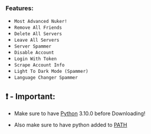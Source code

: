 ### Features:

- `Most Advanced Nuker!`
- `Remove All Friends`
- `Delete All Servers`
- `Leave All Servers`
- `Server Spammer`
- `Disable Account`
- `Login With Token`
- `Scrape Account Info`
- `Light To Dark Mode (Spammer)`
- `Language Changer Spammer`

## ❗  - Important:
- Make sure to have [Python](https://www.python.org/downloads/) 3.10.0 before Downloading! 

- Also make sure to have python added to [PATH](https://datatofish.com/add-python-to-windows-path/)


